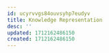 ```yaml
---
id: ucyrvvgs84ouvsyhp7eudyv
title: Knowledge Representation
desc: ''
updated: 1712162486150
created: 1712162486150
---
```

